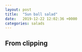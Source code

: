```yaml
---
layout: post
title:  "Sun ball salad"
date:   2019-12-22 12:02:36 +0000
categories: salads
---
```


## From clipping